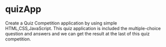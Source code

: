 # quizApp

Create a Quiz Competition application by using simple HTML,CSS,JavaScript. This quiz application is included the multiple-choice question and answers and 
we can get the result at the last of this quiz competition.
